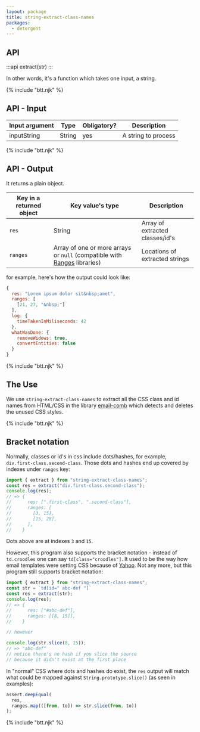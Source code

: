 ```yaml
---
layout: package
title: string-extract-class-names
packages:
  - detergent
---
```


## API

:::api
extract(str)
:::

In other words, it's a function which takes one input, a string.

{% include "btt.njk" %}

## API - Input

| Input argument | Type   | Obligatory? | Description         |
| -------------- | ------ | ----------- | ------------------- |
| inputString    | String | yes         | A string to process |

{% include "btt.njk" %}

## API - Output

It returns a plain object.

| Key in a returned object | Key value's type                      | Description                                       |
| ------------------------ | ------------------------------------- | ------------------------------------------------- |
| `res`                    | String                                | Array of extracted classes/id's |
| `ranges`                 | Array of one or more arrays or `null` (compatible with [Ranges](/ranges/) libraries) | Locations of extracted strings |

for example, here's how the output could look like:

```js
{
  res: "Lorem ipsum dolor sit&nbsp;amet",
  ranges: [
    [21, 27, "&nbsp;"]
  ],
  log: {
    timeTakenInMiliseconds: 42
  },
  whatWasDone: {
    removeWidows: true,
    convertEntities: false
  }
}
```

{% include "btt.njk" %}

## The Use

We use `string-extract-class-names` to extract all the CSS class and id names from HTML/CSS in the library [email-comb](/os/email-comb/) which detects and deletes the unused CSS styles.

{% include "btt.njk" %}

## Bracket notation

Normally, classes or id's in css include dots/hashes, for example, `div.first-class.second-class`. Those dots and hashes end up covered by indexes under `ranges` key:

```js
import { extract } from "string-extract-class-names";
const res = extract("div.first-class.second-class");
console.log(res);
// => {
//      res: [".first-class", ".second-class"],
//      ranges: [
//        [3, 15],
//        [15, 28],
//      ],
//    }
```

Dots above are at indexes `3` and `15`.

However, this program also supports the bracket notation - instead of `td.croodles` one can say `td[class="croodles"]`. It used to be the way how email templates were setting CSS because of [Yahoo](https://github.com/hteumeuleu/email-bugs/issues/49). Not any more, but this program still supports bracket notation:

```js
import { extract } from "string-extract-class-names";
const str = `td[id=" abc-def "]`
const res = extract(str);
console.log(res);
// => {
//      res: ["#abc-def"],
//      ranges: [[8, 15]],
//    }

// however

console.log(str.slice(8, 15));
// => "abc-def"
// notice there's no hash if you slice the source
// because it didn't exist at the first place
```

In "normal" CSS where dots and hashes do exist, the `res` output will match what could be mapped against `String.prototype.slice()` (as seen in examples):

```js
assert.deepEqual(
  res,
  ranges.map(([from, to]) => str.slice(from, to))
);
```

{% include "btt.njk" %}
